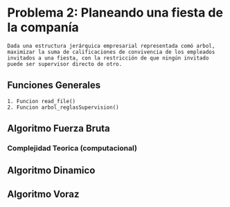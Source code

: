 # Problema 2: Planeando una fiesta de la companía

    Dada una estructura jerárquica empresarial representada comó arbol, 
    maximizar la suma de calificaciones de convivencia de los empleados 
    invitados a una fiesta, con la restricción de que ningún invitado 
    puede ser supervisor directo de otro.

## Funciones Generales
    1. Funcion read_file()
    2. Funcion arbol_reglasSupervision()
## Algoritmo Fuerza Bruta 
    
### Complejidad Teorica (computacional)


## Algoritmo Dinamico
## Algoritmo Voraz
###
